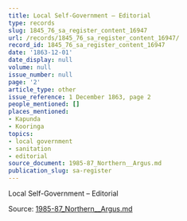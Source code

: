 ```yaml
---
title: Local Self-Government – Editorial
type: records
slug: 1845_76_sa_register_content_16947
url: /records/1845_76_sa_register_content_16947/
record_id: 1845_76_sa_register_content_16947
date: '1863-12-01'
date_display: null
volume: null
issue_number: null
page: '2'
article_type: other
issue_reference: 1 December 1863, page 2
people_mentioned: []
places_mentioned:
- Kapunda
- Kooringa
topics:
- local government
- sanitation
- editorial
source_document: 1985-87_Northern__Argus.md
publication_slug: sa-register
---
```


Local Self-Government – Editorial

Source: [1985-87_Northern__Argus.md](/downloads/markdown/1985-87_Northern__Argus.md)
